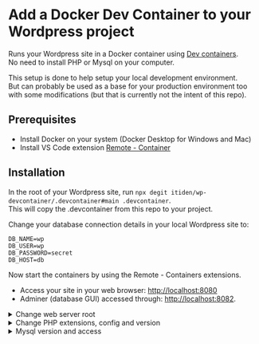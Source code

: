 # Add a Docker Dev Container to your Wordpress project

Runs your Wordpress site in a Docker container using [Dev containers](https://code.visualstudio.com/docs/remote/containers-tutorial).  
No need to install PHP or Mysql on your computer.

This setup is done to help setup your local development environment.  
But can probably be used as a base for your production environment too with some modifications (but that is currently not the intent of this repo).

## Prerequisites

- Install Docker on your system (Docker Desktop for Windows and Mac)
- Install VS Code extension [Remote - Container](https://marketplace.visualstudio.com/items?itemName=ms-vscode-remote.remote-containers)

## Installation

In the root of your Wordpress site, run `npx degit itiden/wp-devcontainer/.devcontainer#main .devcontainer`.  
This will copy the .devcontainer from this repo to your project.

Change your database connection details in your local Wordpress site to:

```
DB_NAME=wp
DB_USER=wp
DB_PASSWORD=secret
DB_HOST=db
```

Now start the containers by using the Remote - Containers extensions.

- Access your site in your web browser: [http://localhost:8080](http://localhost:8080)
- Adminer (database GUI) accessed through: [http://localhost:8082](http://localhost:8082).

<details>
  <summary>Change web server root</summary>

#### Default the webroot is the project root

If the web server should not point to the root of your project.
Change the following in your `.devcontainer/docker-compose.yml`:  
 `APACHE_DOCUMENT_ROOT: /var/www/html/<folder>`

</details>

<details>
  <summary>Change PHP extensions, config and version</summary>

#### Default PHP version is 8.0 with Apache and Node 14

This setup uses the PHP Docker image from: [thecodingmachine/docker-images-php](https://github.com/thecodingmachine/docker-images-php).  
Any config for PHP, Apache and Node can be change according to their setup.

Also version of PHP and Node can be changed by following their readme.

</details>

<details>
  <summary>Mysql version and access</summary>

#### By default Mysql 8.0 is used.

This can be changed in the `.devcontainer/docker-compose.yml` file:

```
db:
  image: mysql:<version>
```

To access the database from your computer use `localhost:8081` with `user: wp, password: secret` .

</details>
